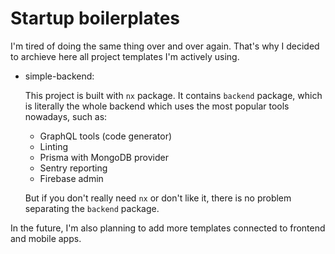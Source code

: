 # Startup boilerplates

I'm tired of doing the same thing over and over again. That's why I decided to archieve here all
project templates I'm actively using.

- simple-backend:

  This project is built with `nx` package. It contains `backend` package, which is literally the whole backend
  which uses the most popular tools nowadays, such as:
  
  - GraphQL tools (code generator)
  - Linting
  - Prisma with MongoDB provider
  - Sentry reporting
  - Firebase admin
  
  But if you don't really need `nx` or don't like it, there is no problem separating the `backend` package.

In the future, I'm also planning to add more templates connected to frontend and mobile apps.
